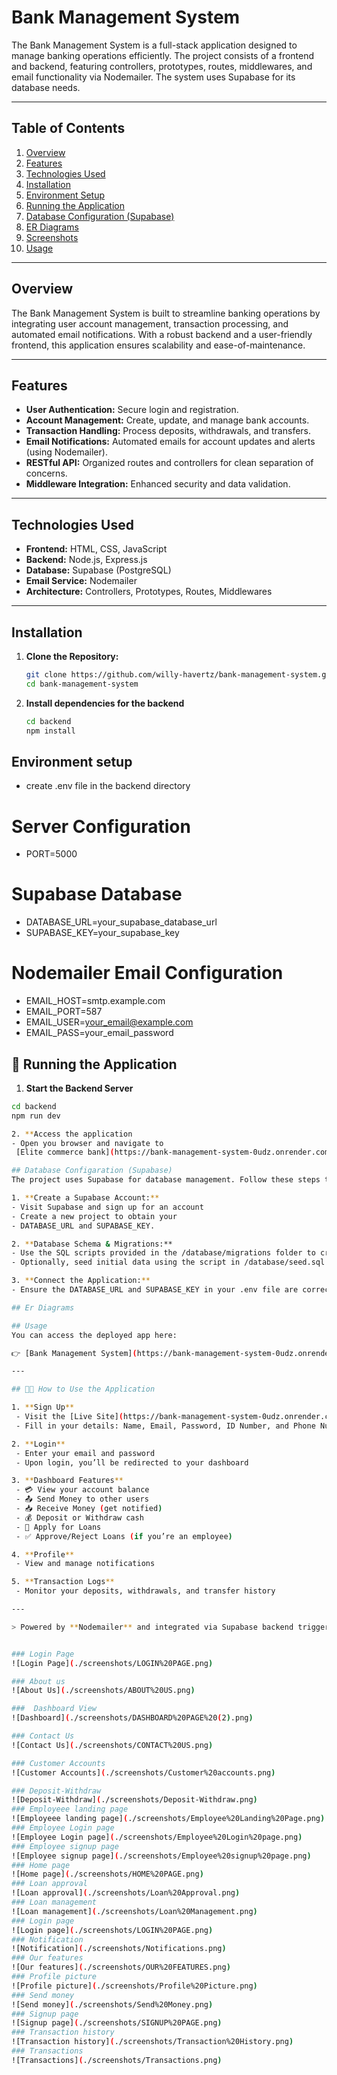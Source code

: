 # Bank Management System

The Bank Management System is a full-stack application designed to manage banking operations efficiently. The project consists of a frontend and backend, featuring controllers, prototypes, routes, middlewares, and email functionality via Nodemailer. The system uses Supabase for its database needs.

---

## Table of Contents

1. [Overview](#overview)
2. [Features](#features)
3. [Technologies Used](#technologies-used)
4. [Installation](#installation)
5. [Environment Setup](#environment-setup)
6. [Running the Application](#running-the-application)
7. [Database Configuration (Supabase)](#database-configuration-supabase)
8. [ER Diagrams](#er-diagrams)
9. [Screenshots](#screenshots)
10. [Usage](#usage)

---

## Overview

The Bank Management System is built to streamline banking operations by integrating user account management, transaction processing, and automated email notifications. With a robust backend and a user-friendly frontend, this application ensures scalability and ease-of-maintenance.

---

## Features

- **User Authentication:** Secure login and registration.
- **Account Management:** Create, update, and manage bank accounts.
- **Transaction Handling:** Process deposits, withdrawals, and transfers.
- **Email Notifications:** Automated emails for account updates and alerts (using Nodemailer).
- **RESTful API:** Organized routes and controllers for clean separation of concerns.
- **Middleware Integration:** Enhanced security and data validation.

---

## Technologies Used

- **Frontend:** HTML, CSS, JavaScript
- **Backend:** Node.js, Express.js
- **Database:** Supabase (PostgreSQL)
- **Email Service:** Nodemailer
- **Architecture:** Controllers, Prototypes, Routes, Middlewares

---

## Installation

1. **Clone the Repository:**
   ```bash
   git clone https://github.com/willy-havertz/bank-management-system.git
   cd bank-management-system

2. **Install dependencies for the backend**
   ```bash
   cd backend
   npm install

## Environment setup

- create .env file in the backend directory

# Server Configuration
- PORT=5000

# Supabase Database
- DATABASE_URL=your_supabase_database_url
- SUPABASE_KEY=your_supabase_key

# Nodemailer Email Configuration
- EMAIL_HOST=smtp.example.com
- EMAIL_PORT=587
- EMAIL_USER=your_email@example.com
- EMAIL_PASS=your_email_password

## 🏃 Running the Application
  1. **Start the Backend Server**
  ```bash
  cd backend
  npm run dev

 2. **Access the application
 - Open you browser and navigate to
   [Elite commerce bank](https://bank-management-system-0udz.onrender.com)

## Database Configaration (Supabase)
The project uses Supabase for database management. Follow these steps to set up your database:

1. **Create a Supabase Account:**
 - Visit Supabase and sign up for an account
 - Create a new project to obtain your
 - DATABASE_URL and SUPABASE_KEY.

2. **Database Schema & Migrations:**
 - Use the SQL scripts provided in the /database/migrations folder to create tables and define the schema.
 - Optionally, seed initial data using the script in /database/seed.sql.

3. **Connect the Application:**
 - Ensure the DATABASE_URL and SUPABASE_KEY in your .env file are correctly set.

## Er Diagrams

## Usage
You can access the deployed app here:

👉 [Bank Management System](https://bank-management-system-0udz.onrender.com)

---

## 🧑‍💼 How to Use the Application

1. **Sign Up**
   - Visit the [Live Site](https://bank-management-system-0udz.onrender.com)
   - Fill in your details: Name, Email, Password, ID Number, and Phone Number

2. **Login**
   - Enter your email and password
   - Upon login, you’ll be redirected to your dashboard

3. **Dashboard Features**
   - 💳 View your account balance
   - 📤 Send Money to other users
   - 📥 Receive Money (get notified)
   - 💰 Deposit or Withdraw cash
   - 🏦 Apply for Loans
   - ✅ Approve/Reject Loans (if you’re an employee)

4. **Profile**
   - View and manage notifications

5. **Transaction Logs**
   - Monitor your deposits, withdrawals, and transfer history

---

> Powered by **Nodemailer** and integrated via Supabase backend triggers.


### Login Page
![Login Page](./screenshots/LOGIN%20PAGE.png)

### About us
![About Us](./screenshots/ABOUT%20US.png)

###  Dashboard View
![Dashboard](./screenshots/DASHBOARD%20PAGE%20(2).png)

### Contact Us
![Contact Us](./screenshots/CONTACT%20US.png)

### Customer Accounts
![Customer Accounts](./screenshots/Customer%20accounts.png)

### Deposit-Withdraw
![Deposit-Withdraw](./screenshots/Deposit-Withdraw.png)
### Employeee landing page
![Employeee landing page](./screenshots/Employee%20Landing%20Page.png)
### Employee Login page
![Employee Login page](./screenshots/Employee%20Login%20page.png)
### Employee signup page
![Employee signup page](./screenshots/Employee%20signup%20page.png)
### Home page
![Home page](./screenshots/HOME%20PAGE.png)
### Loan approval
![Loan approval](./screenshots/Loan%20Approval.png)
### Loan management
![Loan management](./screenshots/Loan%20Management.png)
### Login page
![Login page](./screenshots/LOGIN%20PAGE.png)
### Notification
![Notification](./screenshots/Notifications.png)
### Our features
![Our features](./screenshots/OUR%20FEATURES.png)
### Profile picture
![Profile picture](./screenshots/Profile%20Picture.png)
### Send money
![Send money](./screenshots/Send%20Money.png)
### Signup page
![Signup page](./screenshots/SIGNUP%20PAGE.png)
### Transaction history
![Transaction history](./screenshots/Transaction%20History.png)
### Transactions
![Transactions](./screenshots/Transactions.png)
